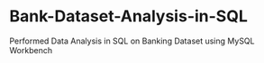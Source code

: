 # Bank-Dataset-Analysis-in-SQL
Performed Data Analysis in SQL on Banking Dataset using MySQL Workbench
